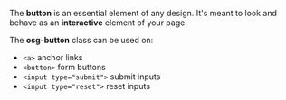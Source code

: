 The **button** is an essential element of any design. It's meant to look and behave as an **interactive** element of your page.

The **osg-button** class can be used on:
* `<a>` anchor links
* `<button>` form buttons
* `<input type="submit">` submit inputs
* `<input type="reset">` reset inputs
